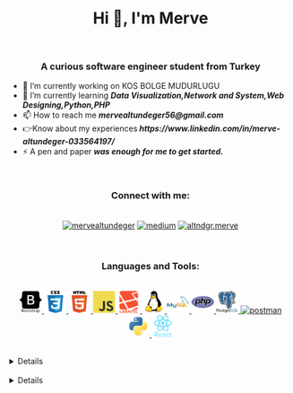 <h1 align="center">Hi 👋, I'm Merve</h1>
<br/>

<h3 align="center">A curious software engineer student from Turkey</h3>

<ul dir="auto">
   <li><g-emoji class="g-emoji" alias="telescope" fallback-src="https://github.githubassets.com/images/icons/emoji/unicode/1f52d.png">🔭</g-emoji> I’m currently working on KOS BOLGE MUDURLUGU</a></li>
   <li><g-emoji class="g-emoji" alias="seedling" fallback-src="https://github.githubassets.com/images/icons/emoji/unicode/1f331.png">🌱</g-emoji> I’m currently learning <i><b>Data Visualization,Network and System,Web Designing,Python,PHP</b></i></li>
   <li><g-emoji class="g-emoji" alias="mailbox" fallback-src="https://github.githubassets.com/images/icons/emoji/unicode/1f4eb.png">📫</g-emoji> How to reach me <i><b>mervealtundeger56@gmail.com</b></i></li>
   <li role="option" id="emoji-point_right" data-value=":point_right:" data-emoji-name="point_right" data-text="point_right">
          <g-emoji alias="point_right" fallback-src="https://github.githubassets.com/images/icons/emoji/unicode/1f449.png" class="emoji-result">👉</g-emoji>Know about my experiences<i><b> https://www.linkedin.com/in/merve-altundeger-033564197/ </b></i></li>
   <li><g-emoji class="g-emoji" alias="zap" fallback-src="https://github.githubassets.com/images/icons/emoji/unicode/26a1.png">⚡</g-emoji> A pen and paper <i><b> was enough for me to get started.</b></i></li>
</ul>
<br/>
<h3 align="center">Connect with me:</h3>
<p align="center"><br/>
<a href="https://linkedin.com/in/merve-altundeger-033564197/" target="blank"><img align="center" src="https://raw.githubusercontent.com/rahuldkjain/github-profile-readme-generator/master/src/images/icons/Social/linked-in-alt.svg" alt="mervealtundeger" height="30" width="40" /></a>
<a href="https://medium.com/@mervealtundeger56" target="blank"><img align="center" src="https://raw.githubusercontent.com/rahuldkjain/github-profile-readme-generator/master/src/images/icons/Social/medium.svg" alt="medium" height="30" width="40" /></a>
<a href="https://instagram.com/altndgr.merve" target="blank"><img align="center" src="https://raw.githubusercontent.com/rahuldkjain/github-profile-readme-generator/master/src/images/icons/Social/instagram.svg" alt="altndgr.merve" height="30" width="40" /></a>
</p>

<br/>

<h3 align="center">Languages and Tools:</h3>

<p align="center"><br/>
 <a href="https://getbootstrap.com" target="_blank" rel="noreferrer"> <img src="https://raw.githubusercontent.com/devicons/devicon/master/icons/bootstrap/bootstrap-plain-wordmark.svg" alt="bootstrap" width="40" height="40"/> </a> <a href="https://www.w3schools.com/css/" target="_blank" rel="noreferrer"> <img src="https://raw.githubusercontent.com/devicons/devicon/master/icons/css3/css3-original-wordmark.svg" alt="css3" width="40" height="40"/> </a> <a href="https://www.w3.org/html/" target="_blank" rel="noreferrer"> <img src="https://raw.githubusercontent.com/devicons/devicon/master/icons/html5/html5-original-wordmark.svg" alt="html5" width="40" height="40"/> </a> <a href="https://developer.mozilla.org/en-US/docs/Web/JavaScript" target="_blank" rel="noreferrer"> <img src="https://raw.githubusercontent.com/devicons/devicon/master/icons/javascript/javascript-original.svg" alt="javascript" width="40" height="40"/> </a> <a href="https://laravel.com/" target="_blank" rel="noreferrer"> <img src="https://raw.githubusercontent.com/devicons/devicon/master/icons/laravel/laravel-plain-wordmark.svg" alt="laravel" width="40" height="40"/> </a> <a href="https://www.linux.org/" target="_blank" rel="noreferrer"> <img src="https://raw.githubusercontent.com/devicons/devicon/master/icons/linux/linux-original.svg" alt="linux" width="40" height="40"/> </a> <a href="https://www.mysql.com/" target="_blank" rel="noreferrer"> <img src="https://raw.githubusercontent.com/devicons/devicon/master/icons/mysql/mysql-original-wordmark.svg" alt="mysql" width="40" height="40"/> </a> <a href="https://www.php.net" target="_blank" rel="noreferrer"> <img src="https://raw.githubusercontent.com/devicons/devicon/master/icons/php/php-original.svg" alt="php" width="40" height="40"/> </a> <a href="https://www.postgresql.org" target="_blank" rel="noreferrer"> <img src="https://raw.githubusercontent.com/devicons/devicon/master/icons/postgresql/postgresql-original-wordmark.svg" alt="postgresql" width="40" height="40"/> </a> <a href="https://postman.com" target="_blank" rel="noreferrer"> <img src="https://www.vectorlogo.zone/logos/getpostman/getpostman-icon.svg" alt="postman" width="40" height="40"/> </a> <a href="https://www.python.org" target="_blank" rel="noreferrer"> <img src="https://raw.githubusercontent.com/devicons/devicon/master/icons/python/python-original.svg" alt="python" width="40" height="40"/> </a> <a href="https://reactjs.org/" target="_blank" rel="noreferrer"> <img src="https://raw.githubusercontent.com/devicons/devicon/master/icons/react/react-original-wordmark.svg" alt="react" width="40" height="40"/> </a> </p>

<br/>

<details>
<sumary>:bulb: Github Stats</sumary>
<img src="https://github-readme-stats.vercel.app/api?username=mervealtundeger&theme=tokyonight">

</details>

<br/>

<details>
<sumary>:bulb:  Most Used Languages </sumary>
<img src="https://github-readme-stats.vercel.app/api/top-langs/?username=mervealtundeger&layout=compact">

</details>

